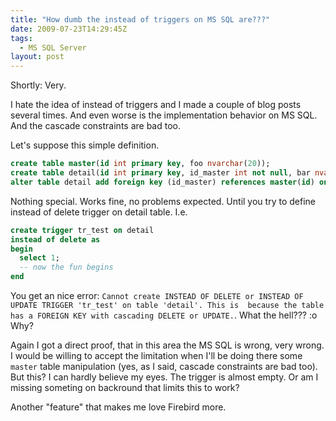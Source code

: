 ```yaml
---
title: "How dumb the instead of triggers on MS SQL are???"
date: 2009-07-23T14:29:45Z
tags:
  - MS SQL Server
layout: post
---
```

Shortly: Very.

I hate the idea of instead of triggers and I made a couple of blog posts several times. And even worse is the implementation behavior on MS SQL. And the cascade constraints are bad too.

Let's suppose this simple definition.

```sql
create table master(id int primary key, foo nvarchar(20));
create table detail(id int primary key, id_master int not null, bar nvarchar(20));
alter table detail add foreign key (id_master) references master(id) on delete cascade;
```

Nothing special. Works fine, no problems expected. Until you try to define instead of delete trigger on detail table. I.e.

```sql
create trigger tr_test on detail
instead of delete as
begin
  select 1;
  -- now the fun begins
end
```

You get an nice error: `Cannot create INSTEAD OF DELETE or INSTEAD OF UPDATE TRIGGER 'tr_test' on table 'detail'. This is  because the table has a FOREIGN KEY with cascading DELETE or UPDATE.`. What the hell??? :o Why?

Again I got a direct proof, that in this area the MS SQL is wrong, very wrong. I would be willing to accept the limitation when I'll be doing there some `master` table manipulation (yes, as I said, cascade constraints are bad too). But this? I can hardly believe my eyes. The trigger is almost empty. Or am I missing someting on backround that limits this to work?

Another "feature" that makes me love Firebird more.